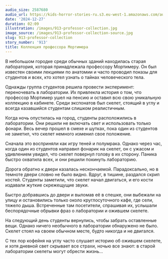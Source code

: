 ```yaml
---
audio_size: 2587680
audio_url: https://kids-horror-stories-ru.s3.eu-west-1.amazonaws.com/audio/913-professor-collection.mp3
date: '2024-12-27'
duration: 02:09
illustration: /images/913-professor-collection.jpg
image_source: /images/913-professor-collection-source.jpg
slug: 913-professor-collection
story_number: '913'
title: Коллекция профессора Мортимера
---
```


В небольшом городке среди обычных зданий находилась старая лаборатория, которая принадлежала профессору Мортимеру. Он был известен своими лекциями по анатомии и часто проводил показы для студентов и всех, кто хотел узнать о тайнах человеческого тела.

Однажды группа студентов решила провести эксперимент: переночевать в лаборатории. Их привлекла история о том, что профессор Мортимер ушел на пенсию и оставил всю свою уникальную коллекцию в кабинете. Среди экспонатов был скелет, стоящий в углу и всегда казавшийся студентам слишком реалистичным.

Когда ночь опустилась на город, студенты расположились в лаборатории. Они решили не включать свет и использовать только фонари. Весь вечер прошел в смехе и шутках, пока один из студентов не заметил, что скелет немного изменил свое положение.

Сначала это восприняли как игру теней и полумрака. Однако через час, когда один из студентов направил фонарик на скелет, он с ужасом и удивлением увидел, что скелет повернул голову в их сторону. Паника быстро охватила всех, и они решили покинуть лабораторию.

Дорога обратно к двери казалась нескончаемой. Парадоксально, но в темноте двери словно не было видно. Вдруг, в тишине, раздался скрип костей. Студенты заметили, что скелет начал двигаться, и его кости издавали жуткие скрежещущие звуки.

Быстро добравшись до двери и выломав её в спешке, они выбежали на улицу и остановились только около круглосуточного кафе, где сели, тяжело дыша. Встреченные там посетители, спрашивая их, услышали беспорядочные обрывки фраз о лаборатории и ожившем скелете.

На следующий день студенты вернулись, чтобы забрать оставленные вещи. Однако ничего необычного в лаборатории обнаружено не было. Скелет стоял на своем обычном месте, будто никогда и не двигался.

С тех пор кофейня на углу часто слушает историю об ожившем скелете, и хотя дневной свет скрывает все страхи, ночью все знают: в старой лаборатории скелеты могут обрести жизнь...